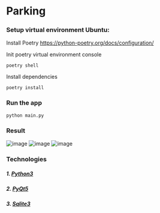 # Parking

### Setup virtual environment Ubuntu:
Install Poetry https://python-poetry.org/docs/configuration/

Init poetry virtual environment console
```shell
poetry shell
```

Install dependencies
```shell
poetry install
```

### Run the app

```shell
python main.py
```

### Result
![image](https://user-images.githubusercontent.com/31852339/175775566-bbdb51ec-0f32-469d-b1bb-910910f0939e.png)
![image](https://user-images.githubusercontent.com/31852339/175775587-ead95d35-09de-42e9-b428-06c2be405beb.png)
![image](https://user-images.githubusercontent.com/31852339/175775600-7d9d24bf-b001-48db-8961-9bc8ddbe08b2.png)



### Technologies

##### 1. [Python3](https://docs.python.org/3.3/)
##### 2. [PyQt5](https://pypi.org/project/PyQt5/)
##### 3. [Sqlite3](https://www.sqlite.org/index.html)


